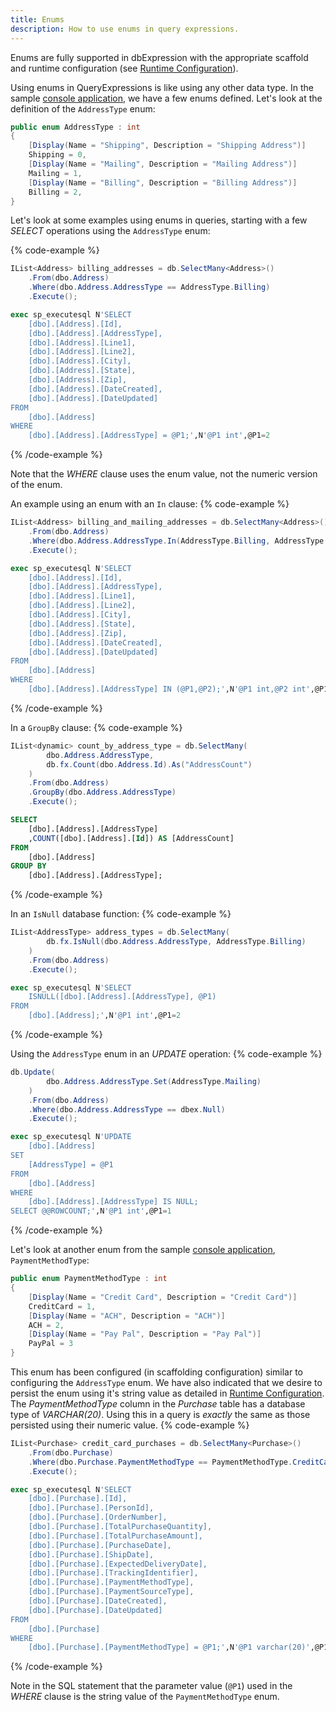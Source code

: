 ```yaml
---
title: Enums
description: How to use enums in query expressions.
---
```


Enums are fully supported in dbExpression with the appropriate scaffold and runtime configuration (see [Runtime Configuration](../../core-concepts/configuration/runtime)).

Using enums in QueryExpressions is like using any other data type.  In the sample [console application](https://github.com/HatTrickLabs/dbExpression/blob/master/samples/mssql/NetCoreConsoleApp/Data/_TypeCode.cs), we have a few enums defined.  Let's look at the definition of the `AddressType` enum:
```csharp
public enum AddressType : int
{
    [Display(Name = "Shipping", Description = "Shipping Address")]
    Shipping = 0,
    [Display(Name = "Mailing", Description = "Mailing Address")]
    Mailing = 1,
    [Display(Name = "Billing", Description = "Billing Address")]
    Billing = 2,
}
```

Let's look at some examples using enums in queries, starting with a few *SELECT* operations using the `AddressType` enum:

{% code-example %}
```csharp
IList<Address> billing_addresses = db.SelectMany<Address>()
    .From(dbo.Address)
    .Where(dbo.Address.AddressType == AddressType.Billing)
    .Execute();
```
```sql
exec sp_executesql N'SELECT
	[dbo].[Address].[Id],
	[dbo].[Address].[AddressType],
	[dbo].[Address].[Line1],
	[dbo].[Address].[Line2],
	[dbo].[Address].[City],
	[dbo].[Address].[State],
	[dbo].[Address].[Zip],
	[dbo].[Address].[DateCreated],
	[dbo].[Address].[DateUpdated]
FROM
	[dbo].[Address]
WHERE
	[dbo].[Address].[AddressType] = @P1;',N'@P1 int',@P1=2
```
{% /code-example %}

Note that the *WHERE* clause uses the enum value, not the numeric version of the enum.

An example using an enum with an `In` clause:
{% code-example %}
```csharp
IList<Address> billing_and_mailing_addresses = db.SelectMany<Address>()
    .From(dbo.Address)
    .Where(dbo.Address.AddressType.In(AddressType.Billing, AddressType.Mailing))
    .Execute();
```
```sql
exec sp_executesql N'SELECT
	[dbo].[Address].[Id],
	[dbo].[Address].[AddressType],
	[dbo].[Address].[Line1],
	[dbo].[Address].[Line2],
	[dbo].[Address].[City],
	[dbo].[Address].[State],
	[dbo].[Address].[Zip],
	[dbo].[Address].[DateCreated],
	[dbo].[Address].[DateUpdated]
FROM
	[dbo].[Address]
WHERE
	[dbo].[Address].[AddressType] IN (@P1,@P2);',N'@P1 int,@P2 int',@P1=2,@P2=1
```
{% /code-example %}

In a `GroupBy` clause:
{% code-example %}
```csharp
IList<dynamic> count_by_address_type = db.SelectMany(
        dbo.Address.AddressType,
        db.fx.Count(dbo.Address.Id).As("AddressCount")
    )
    .From(dbo.Address)
    .GroupBy(dbo.Address.AddressType)
    .Execute();
```
```sql
SELECT
	[dbo].[Address].[AddressType]
	,COUNT([dbo].[Address].[Id]) AS [AddressCount]
FROM
	[dbo].[Address]
GROUP BY
	[dbo].[Address].[AddressType];
```
{% /code-example %}

In an `IsNull` database function:
{% code-example %}
```csharp
IList<AddressType> address_types = db.SelectMany(
        db.fx.IsNull(dbo.Address.AddressType, AddressType.Billing)
    )
    .From(dbo.Address)
    .Execute();
```
```sql
exec sp_executesql N'SELECT
	ISNULL([dbo].[Address].[AddressType], @P1)
FROM
	[dbo].[Address];',N'@P1 int',@P1=2
```
{% /code-example %}

Using the `AddressType` enum in an *UPDATE* operation:
{% code-example %}
```csharp
db.Update(
        dbo.Address.AddressType.Set(AddressType.Mailing)
    )
    .From(dbo.Address)
    .Where(dbo.Address.AddressType == dbex.Null)
    .Execute();
```                
```sql
exec sp_executesql N'UPDATE
	[dbo].[Address]
SET
	[AddressType] = @P1
FROM
	[dbo].[Address]
WHERE
	[dbo].[Address].[AddressType] IS NULL;
SELECT @@ROWCOUNT;',N'@P1 int',@P1=1
```
{% /code-example %}

Let's look at another enum from the sample [console application](https://github.com/HatTrickLabs/dbExpression/blob/master/samples/mssql/NetCoreConsoleApp/Data/_TypeCode.cs), `PaymentMethodType`:
```csharp
public enum PaymentMethodType : int
{
	[Display(Name = "Credit Card", Description = "Credit Card")]
	CreditCard = 1,
	[Display(Name = "ACH", Description = "ACH")]
	ACH = 2,
	[Display(Name = "Pay Pal", Description = "Pay Pal")]
	PayPal = 3
}
```
  
This enum has been configured (in scaffolding configuration) similar to configuring the `AddressType` enum.  We have also indicated that we desire to persist the enum using it's string 
value as detailed in [Runtime Configuration](../../core-concepts/configuration/runtime).  The *PaymentMethodType* column in the *Purchase* table has a database 
type of *VARCHAR(20)*.  Using this in a query is *exactly* the same as those persisted using their numeric value.
{% code-example %}
```csharp
IList<Purchase> credit_card_purchases = db.SelectMany<Purchase>()
    .From(dbo.Purchase)
    .Where(dbo.Purchase.PaymentMethodType == PaymentMethodType.CreditCard)
    .Execute();
```
```sql
exec sp_executesql N'SELECT
	[dbo].[Purchase].[Id],
	[dbo].[Purchase].[PersonId],
	[dbo].[Purchase].[OrderNumber],
	[dbo].[Purchase].[TotalPurchaseQuantity],
	[dbo].[Purchase].[TotalPurchaseAmount],
	[dbo].[Purchase].[PurchaseDate],
	[dbo].[Purchase].[ShipDate],
	[dbo].[Purchase].[ExpectedDeliveryDate],
	[dbo].[Purchase].[TrackingIdentifier],
	[dbo].[Purchase].[PaymentMethodType],
	[dbo].[Purchase].[PaymentSourceType],
	[dbo].[Purchase].[DateCreated],
	[dbo].[Purchase].[DateUpdated]
FROM
	[dbo].[Purchase]
WHERE
	[dbo].[Purchase].[PaymentMethodType] = @P1;',N'@P1 varchar(20)',@P1='CreditCard'
```
{% /code-example %}

Note in the SQL statement that the parameter value (`@P1`) used in the *WHERE* clause is the string value of the `PaymentMethodType` enum.